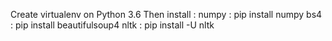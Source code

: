 Create virtualenv on Python 3.6
Then install :
numpy : pip install numpy
bs4 : pip install beautifulsoup4
nltk : pip install -U nltk

